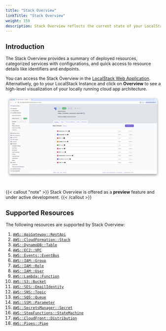 ```yaml
---
title: "Stack Overview"
linkTitle: "Stack Overview"
weight: 159
description: Stack Overview reflects the current state of your LocalStack environment
---
```


## Introduction

The Stack Overview provides a summary of deployed resources, categorized services with configurations, and quick access to resource details like identifiers and endpoints.

You can access the Stack Overview in the [LocalStack Web Application](https://app.localstack.cloud/inst/default/overview).
Alternatively, go to your LocalStack Instance and click on **Overview** to see a high-level visualization of your locally running cloud app architecture.

<img src="stack-overview.png" width="900px" alt="Stack Overview">
<br>
<br>

{{< callout "note" >}}
Stack Overview is offered as a **preview** feature and under active development.
{{< /callout >}}

## Supported Resources

The following resources are supported by Stack Overview:

1. [`AWS::ApiGateway::RestApi`](https://docs.aws.amazon.com/AWSCloudFormation/latest/UserGuide/aws-resource-apigateway-restapi.html)
2. [`AWS::CloudFormation::Stack`](https://docs.aws.amazon.com/AWSCloudFormation/latest/UserGuide/aws-resource-cloudformation-stack.html)
3. [`AWS::DynamoDB::Table`](https://docs.aws.amazon.com/AWSCloudFormation/latest/UserGuide/aws-resource-dynamodb-table.html)
4. [`AWS::EC2::VPC`](https://docs.aws.amazon.com/AWSCloudFormation/latest/UserGuide/aws-resource-ec2-vpc.html)
5. [`AWS::Events::EventBus`](https://docs.aws.amazon.com/AWSCloudFormation/latest/UserGuide/aws-resource-events-eventbus.html)
6. [`AWS::IAM::Group`](https://docs.aws.amazon.com/AWSCloudFormation/latest/UserGuide/aws-resource-iam-group.html)
7. [`AWS::IAM::Role`](https://docs.aws.amazon.com/AWSCloudFormation/latest/UserGuide/aws-resource-iam-role.html)
8. [`AWS::IAM::User`](https://docs.aws.amazon.com/AWSCloudFormation/latest/UserGuide/aws-resource-iam-user.html)
9. [`AWS::Lambda::Function`](https://docs.aws.amazon.com/AWSCloudFormation/latest/UserGuide/aws-resource-lambda-function.html)
10. [`AWS::S3::Bucket`](https://docs.aws.amazon.com/AWSCloudFormation/latest/UserGuide/aws-resource-s3-bucket.html)
11. [`AWS::SES::EmailIdentity`](https://docs.aws.amazon.com/AWSCloudFormation/latest/UserGuide/aws-resource-ses-emailidentity.html)
12. [`AWS::SNS::Topic`](https://docs.aws.amazon.com/AWSCloudFormation/latest/UserGuide/aws-resource-sns-topic.html)
13. [`AWS::SQS::Queue`](https://docs.aws.amazon.com/AWSCloudFormation/latest/UserGuide/aws-resource-sqs-queue.html)
14. [`AWS::SSM::Parameter`](https://docs.aws.amazon.com/AWSCloudFormation/latest/UserGuide/aws-resource-ssm-parameter.html)
15. [`AWS::SecretsManager::Secret`](https://docs.aws.amazon.com/AWSCloudFormation/latest/UserGuide/aws-resource-secretsmanager-secret.html)
16. [`AWS::StepFunctions::StateMachine`](https://docs.aws.amazon.com/AWSCloudFormation/latest/UserGuide/aws-resource-stepfunctions-statemachine.html)
17. [`AWS::CloudFront::Distribution`](https://docs.aws.amazon.com/AWSCloudFormation/latest/UserGuide/aws-resource-cloudfront-distribution.html)
18. [`AWS::Pipes::Pipe`](https://docs.aws.amazon.com/AWSCloudFormation/latest/UserGuide/aws-resource-pipes-pipe.html)
